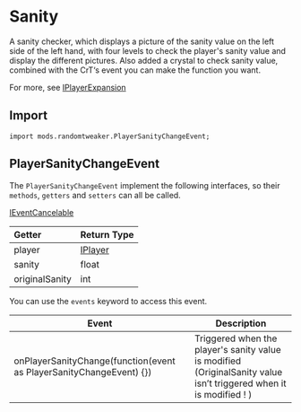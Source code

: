 # Sanity

A sanity checker, which displays a picture of the sanity value on the left side of the left hand, with four levels to check the player's sanity value and display the different pictures. Also added a crystal to check sanity value, combined with the CrT‘s event you can make the function you want.

For more, see [IPlayerExpansion](https://github.com/ikexing-cn/RandomTweaker/blob/master/wiki/zh_cn/IPlayerExpansion.md)

## Import

~~~zenscript
import mods.randomtweaker.PlayerSanityChangeEvent;
~~~

## PlayerSanityChangeEvent

The `PlayerSanityChangeEvent` implement the following interfaces, so their `methods`, `getters` and `setters` can all be called.

[IEventCancelable](https://docs.blamejared.com/1.12/en/Vanilla/Events/Events/IEventCancelable/)

| Getter  | **Return Type** |
| :------------- | :------ |
| player         | [IPlayer](https://docs.blamejared.com/1.12/en/Vanilla/Players/IPlayer/) |
| sanity         | float   |
| originalSanity | int     |

You can use the `events` keyword to access this event.

| Event                                                        | Description                                                  |
| ------------------------------------------------------------ | ------------------------------------------------------------ |
| onPlayerSanityChange(function(event as PlayerSanityChangeEvent) {}) | Triggered when the player's sanity value is modified (OriginalSanity value  isn’t triggered when it is modified ! ) |

